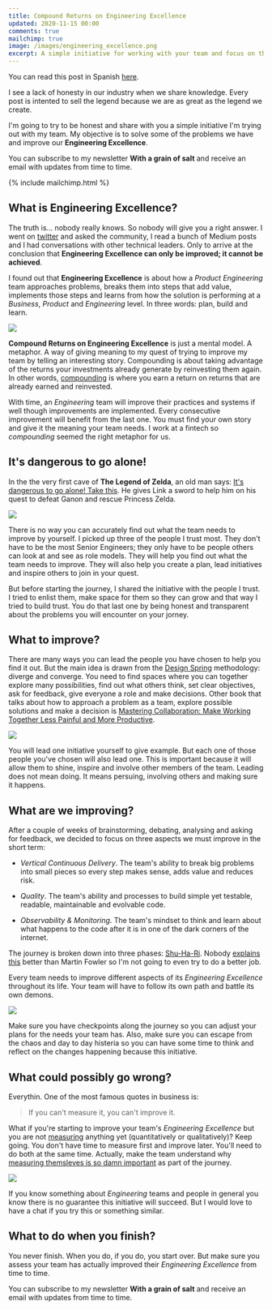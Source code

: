 ```yaml
---
title: Compound Returns on Engineering Excellence
updated: 2020-11-15 00:00
comments: true
mailchimp: true
image: /images/engineering_excellence.png
excerpt: A simple initiative for working with your team and focus on the right points to improve Engineering Excellence.
---
```


You can read this post in Spanish [here](/es/compound-returns-engineering-excellence).

I see a lack of honesty in our industry when we share knowledge. Every post is intented to sell the legend because we are as great as the legend we create.

I'm going to try to be honest and share with you a simple initiative I'm trying out with my team. My objective is to solve some of the problems we have and improve our **Engineering Excellence**.

You can subscribe to my newsletter **With a grain of salt** and receive an email with updates from time to time.

{% include mailchimp.html %}

## What is Engineering Excellence?

The truth is... nobody really knows. So nobody will give you a right answer. I went on [twitter](https://twitter.com/stanete) and asked the community, I read a bunch of Medium posts and I had conversations with other technical leaders. Only to arrive at the conclusion that **Engineering Excellence can only be improved; it cannot be achieved**.

I found out that **Engineering Excellence** is about how a *Product Engineering* team approaches problems, breaks them into steps that add value, implements those steps and learns from how the solution is performing at a *Business*, *Product* and *Engineering* level. In three words: plan, build and learn.

![](/images/engineering_excellence.png)

**Compound Returns on Engineering Excellence** is just a mental model. A metaphor. A way of giving meaning to my quest of trying to improve my team by telling an interesting story. Compounding is about taking advantage of the returns your investments already generate by reinvesting them again. In other words, [compounding](https://www.elkinvest.com/blog/compounding-returns-the-eighth-wonder-of-the-world-use-it-or-lose-it) is where you earn a return on returns that are already earned and reinvested. 

With time, an *Engineering* team will improve their practices and systems if well though improvements are implemented. Every consecutive improvement will benefit from the last one. You must find your own story and give it the meaning your team needs. I work at a fintech so *compounding* seemed the right metaphor for us.

## It's dangerous to go alone!

In the the very first cave of **The Legend of Zelda**, an old man says: [It's dangerous to go alone! Take this](https://en.wikipedia.org/wiki/It%27s_dangerous_to_go_alone!). He gives Link a sword to help him on his quest to defeat Ganon and rescue Princess Zelda.

![](/images/mojo_jojo_thinking.png)

There is no way you can accurately find out what the team needs to improve by yourself. I picked up three of the people I trust most. They don't have to be the most Senior Engineers; they only have to be people others can look at and see as role models. They will help you find out what the team needs to improve. They will also help you create a plan, lead initiatives and inspire others to join in your quest.

But before starting the journey, I shared the initiative with the people I trust. I tried to enlist them, make space for them so they can grow and that way I tried to build trust. You do that last one by being honest and transparent about the problems you will encounter on your jorney.

## What to improve?

There are many ways you can lead the people you have chosen to help you find it out. But the main idea is drawn from the [Design Spring](https://www.thesprintbook.com/) methodology: diverge and converge. You need to find spaces where you can together explore many possibilities, find out what others think, set clear objectives, ask for feedback, give everyone a role and make decisions. Other book that talks about how to approach a problem as a team, explore possible solutions and make a decision is [Mastering Collaboration: Make Working Together Less Painful and More Productive](https://www.amazon.es/Mastering-Collaboration-Working-Together-Productive/dp/1492041734).

![](/images/engineering_excellence_diagram.png)

You will lead one initiative yourself to give example. But each one of those people you've chosen will also lead one. This is important because it will allow them to shine, inspire and involve other members of the team. Leading does not mean doing. It means persuing, involving others and making sure it happens.

## What are we improving?

After a couple of weeks of brainstorming, debating, analysing and asking for feedback, we decided to focus on three aspects we must improve in the short term:

* *Vertical Continuous Delivery*. The team's ability to break big problems into small pieces so every step makes sense, adds value and reduces risk.
  
* *Quality*. The team's ability and processes to build simple yet testable, readable, maintainable and evolvable code.
  
* *Observability & Monitoring*. The team's mindset to think and learn about what happens to the code after it is in one of the dark corners of the internet.

The journey is broken down into three phases: [Shu-Ha-Ri](https://es.wikipedia.org/wiki/Shuhari). Nobody [explains this](https://martinfowler.com/bliki/ShuHaRi.html) better than Martin Fowler so I'm not going to even try to do a better job.

Every team needs to improve different aspects of its *Engineering Excellence* throughout its life. Your team will have to follow its own path and battle its own demons.

![](/images/shu_ha_ri.png)

Make sure you have checkpoints along the journey so you can adjust your plans for the needs your team has. Also, make sure you can escape from the chaos and day to day histeria so you can have some time to think and reflect on the changes happening because this initiative.

## What could possibly go wrong?

Everythin. One of the most famous quotes in business is:

> If you can't measure it, you can't improve it.

What if you're starting to improve your team's *Engineering Excellence* but you are not [measuring](https://leaddev.com/scaling-software-systems/primer-engineering-delivery-metrics) anything yet (quantitatively or qualitatively)? Keep going. You don't have time to measure first and improve later. You'll need to do both at the same time. Actually, make the team understand why [measuring themsleves is so damn important](https://blog.pragmaticengineer.com/can-you-measure-developer-productivity/) as part of the journey.

![](/images/mojo_jojo_bunny.png)

If you know something about *Engineering* teams and people in general you know there is no guarantee this initiative will succeed. But I would love to have a chat if you try this or something similar.

## What to do when you finish?

You never finish. When you do, if you do, you start over. But make sure you assess your team has actually improved their *Engineering Excellence* from time to time.

You can subscribe to my newsletter **With a grain of salt** and receive an email with updates from time to time.
